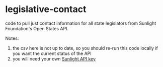 # legislative-contact

code to pull just contact information for all state legislators from Sunlight Foundation's Open States API.

Notes:
1) the csv here is not up to date, so you should re-run this code locally if you want the current status of the API
2) you will need your own [Sunlight API key](https://sunlightfoundation.com/api/)
